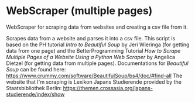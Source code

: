 # WebScraper (multiple pages)
WebScraper for scraping data from websites and creating a csv file from it.

Scrapes data from a website and parses it into a csv file. This script is based on the PH tutorial *Intro to Beautiful Soup* by Jeri Wieringa (for getting data from one page) and the BetterProgramming Tutorial *How to Scrape Multiple Pages of a Website Using a Python Web Scraper* by Angelica Dietzel (for getting data from multiple pages). Documentations for *Beautiful Soup* can be found here: https://www.crummy.com/software/BeautifulSoup/bs4/doc/#find-all
The website that I'm scraping is Lexikon Japans Studierende provided by the Staatsbibliothek Berlin: https://themen.crossasia.org/japans-studierende/index/show
